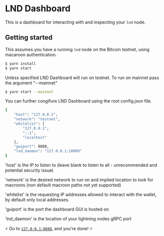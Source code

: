 ﻿# LND Dashboard

This is a dashboard for interacting with and inspecting your `lnd` node.

## Getting started

This assumes you have a running `lnd` node on the Bitcoin testnet, using macaroon authentication.

```bash
$ yarn install
$ yarn start
```

Unless specified LND Dashboard will run on testnet. To run on mainnet pass the argument "--mainnet"
```bash
$ yarn start --mainnet
```

You can further congifure LND Dashboard using the root config.json file.

```bash
{
	"host": "127.0.0.1",
	"network": "testnet",
	"whitelist": [
		"127.0.0.1",
		"::1",
		"localhost"
	],
	"guiport": 8888,
	"lnd_daemon": "127.0.0.1:10009"
}
```

'host' is the IP to listen to (leave blank to listen to all - unrecommended and potential security issue)

'network' is the desired network to run on and implied location to look for macroons (non default macroon paths not yet supported)

'whitelist' is the requesting IP addresses allowed to interact with the wallet, by default only local addresses.

'guiport' is the port the dashboard GUI is hosted on

'lnd_daemon' is the location of your lightning nodes gRPC port


:zap: Go to [`127.0.0.1:8888`](http://127.0.0.1:8888), and you're done! :zap: